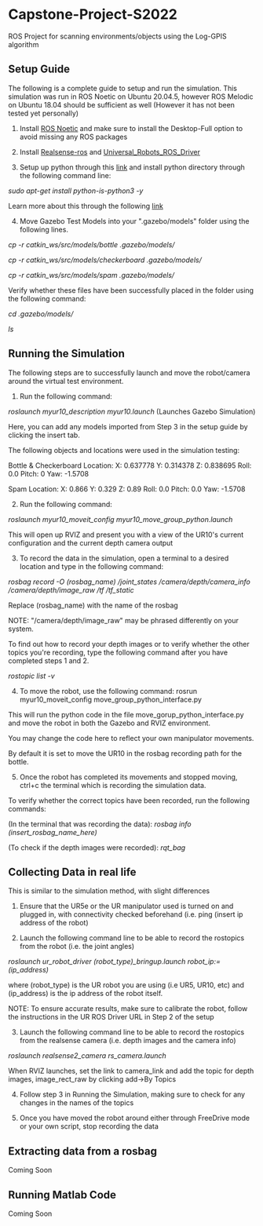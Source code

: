 # Capstone-Project-S2022
ROS Project for scanning environments/objects using the Log-GPIS algorithm

## Setup Guide
The following is a complete guide to setup and run the simulation. This simulation was run in ROS Noetic on Ubuntu 20.04.5, however ROS Melodic on Ubuntu 18.04 should be sufficient as well (However it has not been tested yet personally)

1. Install [ROS Noetic](http://wiki.ros.org/noetic/Installation/Ubuntu) and make sure to install the Desktop-Full option to avoid missing any ROS packages 

2. Install [Realsense-ros](https://github.com/IntelRealSense/realsense-ros/tree/ros1-legacy) and
[Universal_Robots_ROS_Driver](https://github.com/UniversalRobots/Universal_Robots_ROS_Driver)

3. Setup up python through this [link](https://www.digitalocean.com/community/tutorials/how-to-install-python-3-and-set-up-a-programming-environment-on-an-ubuntu-20-04-server) and install python directory through the following command line: 

*sudo apt-get install python-is-python3 -y*

Learn more about this through the following [link](https://linuxpip.org/python-is-python3/)

4. Move Gazebo Test Models into your ".gazebo/models" folder using the following lines.

*cp -r catkin_ws/src/models/bottle .gazebo/models/*

*cp -r catkin_ws/src/models/checkerboard .gazebo/models/*

*cp -r catkin_ws/src/models/spam .gazebo/models/*

Verify whether these files have been successfully placed in the folder using the following command:

*cd .gazebo/models/*

*ls*

## Running the Simulation
The following steps are to successfully launch and move the robot/camera around the virtual test environment.

1. Run the following command: 

*roslaunch myur10_description myur10.launch* (Launches Gazebo Simulation)

Here, you can add any models imported from Step 3 in the setup guide by clicking the insert tab. 

The following objects and locations were used in the simulation testing:

Bottle & Checkerboard Location: X: 0.637778 Y: 0.314378 Z: 0.838695	Roll: 0.0 Pitch: 0 Yaw: -1.5708

Spam Location: X: 0.866 Y: 0.329 Z: 0.89 	Roll: 0.0 Pitch: 0.0 Yaw: -1.5708

2. Run the following command: 

*roslaunch myur10_moveit_config myur10_move_group_python.launch*

This will open up RVIZ and present you with a view of the UR10's current configuration and the current depth camera output

3. To record the data in the simulation, open a terminal to a desired location and type in the following command:

*rosbag record -O (rosbag_name) /joint_states /camera/depth/camera_info /camera/depth/image_raw /tf /tf_static*

Replace (rosbag_name) with the name of the rosbag

NOTE: "/camera/depth/image_raw" may be phrased differently on your system. 

To find out how to record your depth images or to verify whether the other topics you're recording, type the following command after you have completed steps 1 and 2.

*rostopic list -v*

4. To move the robot, use the following command: rosrun myur10_moveit_config move_group_python_interface.py

This will run the python code in the file move_gorup_python_interface.py and move the robot in both the Gazebo and RVIZ environment.

You may change the code here to reflect your own manipulator movements. 

By default it is set to move the UR10 in the rosbag recording path for the bottle.

5. Once the robot has completed its movements and stopped moving, ctrl+c the terminal which is recording the simulation data.

To verify whether the correct topics have been recorded, run the following commands:

(In the terminal that was recording the data): *rosbag info (insert_rosbag_name_here)*

(To check if the depth images were recorded): *rqt_bag* 

## Collecting Data in real life
This is similar to the simulation method, with slight differences

1. Ensure that the UR5e or the UR manipulator used is turned on and plugged in, with connectivity checked beforehand (i.e. ping (insert ip address of the robot)

2. Launch the following command line to be able to record the rostopics from the robot (i.e. the joint angles)

*roslaunch ur_robot_driver (robot_type)_bringup.launch robot_ip:=(ip_address)* 

where (robot_type) is the UR robot you are using (i.e UR5, UR10, etc) and (ip_address) is the ip address of the robot itself.

NOTE: To ensure accurate results, make sure to calibrate the robot, follow the instructions in the UR ROS Driver URL in Step 2 of the setup

3. Launch the following command line to be able to record the rostopics from the realsense camera (i.e. depth images and the camera info)

*roslaunch realsense2_camera rs_camera.launch*

When RVIZ launches, set the link to camera_link and add the topic for depth images, image_rect_raw by clicking add->By Topics

4. Follow step 3 in Running the Simulation, making sure to check for any changes in the names of the topics 

5. Once you have moved the robot around either through FreeDrive mode or your own script, stop recording the data 

## Extracting data from a rosbag

Coming Soon

## Running Matlab Code

Coming Soon



